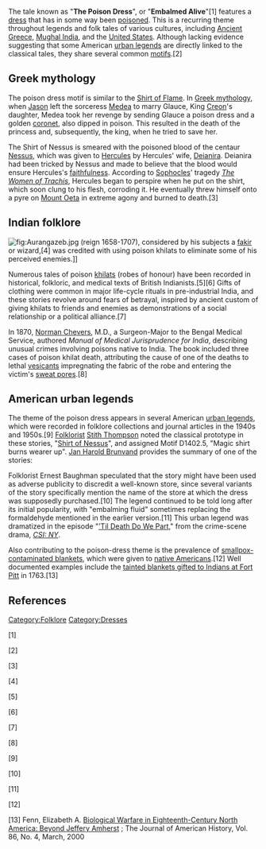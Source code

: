 The tale known as "**The Poison Dress**", or "**Embalmed Alive**"[1]
features a [dress](dress "wikilink") that has in some way been
[poisoned](poison "wikilink"). This is a recurring theme throughout
legends and folk tales of various cultures, including [Ancient
Greece](Ancient_Greece "wikilink"), [Mughal
India](Mughal_India "wikilink"), and the [United
States](United_States "wikilink"). Although lacking evidence suggesting
that some American [urban legends](urban_legend "wikilink") are directly
linked to the classical tales, they share several common
[motifs](motif_(narrative) "wikilink").[2]

## Greek mythology

The poison dress motif is similar to the [Shirt of
Flame](Shirt_of_Flame "wikilink"). In [Greek
mythology](Greek_mythology "wikilink"), when [Jason](Jason "wikilink")
left the sorceress [Medea](Medea "wikilink") to marry Glauce, King
[Creon](Creon "wikilink")'s daughter, Medea took her revenge by sending
Glauce a poison dress and a golden [coronet](coronet "wikilink"), also
dipped in poison. This resulted in the death of the princess and,
subsequently, the king, when he tried to save her.

The Shirt of Nessus is smeared with the poisoned blood of the centaur
[Nessus](Nessus_(mythology) "wikilink"), which was given to
[Hercules](Hercules "wikilink") by Hercules' wife,
[Deianira](Deianira "wikilink"). Deianira had been tricked by Nessus and
made to believe that the blood would ensure Hercules's
[faithfulness](faithfulness "wikilink"). According to
[Sophocles](Sophocles "wikilink")' tragedy *[The Women of
Trachis](Women_of_Trachis "wikilink")*, Hercules began to perspire when
he put on the shirt, which soon clung to his flesh, corroding it. He
eventually threw himself onto a pyre on [Mount
Oeta](Mount_Oeta "wikilink") in extreme agony and burned to death.[3]

## Indian folklore

![](Aurangazeb.jpg "fig:Aurangazeb.jpg") (reign 1658-1707), considered
by his subjects a [fakir](fakir "wikilink") or wizard,[4] was credited
with using poison khilats to eliminate some of his perceived
enemies.\]\]

Numerous tales of poison [khilats](khilat "wikilink") (robes of honour)
have been recorded in historical, folkloric, and medical texts of
British Indianists.[5][6] Gifts of clothing were common in major
life-cycle rituals in pre-industrial India, and these stories revolve
around fears of betrayal, inspired by ancient custom of giving khilats
to friends and enemies as demonstrations of a social relationship or a
political alliance.[7]

In 1870, [Norman Chevers](Norman_Chevers "wikilink"), M.D., a
Surgeon-Major to the Bengal Medical Service, authored *Manual of Medical
Jurisprudence for India*, describing unusual crimes involving poisons
native to India. The book included three cases of poison khilat death,
attributing the cause of one of the deaths to lethal
[vesicants](vesicant "wikilink") impregnating the fabric of the robe and
entering the victim's [sweat pores](sweat_pore "wikilink").[8]

## American urban legends

The theme of the poison dress appears in several American [urban
legends](urban_legend "wikilink"), which were recorded in folklore
collections and journal articles in the 1940s and 1950s.[9]
[Folklorist](Folklorist "wikilink") [Stith
Thompson](Stith_Thompson "wikilink") noted the classical prototype in
these stories, "[Shirt of Nessus](Shirt_of_Nessus "wikilink")", and
assigned Motif D1402.5, "Magic shirt burns wearer up". [Jan Harold
Brunvand](Jan_Harold_Brunvand "wikilink") provides the summary of one of
the stories:

Folklorist Ernest Baughman speculated that the story might have been
used as adverse publicity to discredit a well-known store, since several
variants of the story specifically mention the name of the store at
which the dress was supposedly purchased.[10] The legend continued to be
told long after its initial popularity, with "embalming fluid" sometimes
replacing the formaldehyde mentioned in the earlier version.[11] This
urban legend was dramatized in the episode "['Til Death Do We
Part]('Til_Death_Do_We_Part_(CSI:_NY_episode) "wikilink")," from the
crime-scene drama, *[CSI: NY](CSI:_NY "wikilink")*.

Also contributing to the poison-dress theme is the prevalence of
[smallpox-contaminated blankets](Smallpox_blankets "wikilink"), which
were given to [native
Americans](Native_Americans_in_the_United_States "wikilink").[12] Well
documented examples include the [tainted blankets gifted to Indians at
Fort
Pitt](Siege_of_Fort_Pitt#Biological_warfare_involving_smallpox "wikilink")
in 1763.[13]

## References

[Category:Folklore](Category:Folklore "wikilink")
[Category:Dresses](Category:Dresses "wikilink")

[1]

[2]

[3]

[4]

[5]

[6]

[7]

[8]

[9]

[10]

[11]

[12]

[13] Fenn, Elizabeth A. [Biological Warfare in Eighteenth-Century North
America: Beyond Jeffery
Amherst](http://www.politicsandthelifesciences.org/Biosecurity_course_folder/readings/fenn.html)
; The Journal of American History, Vol. 86, No. 4, March, 2000